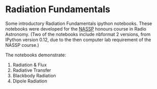 Radiation Fundamentals
==================

Some introductory Radiation Fundamentals ipython notebooks. These notebooks were developed for the [NASSP](http://www.star.ac.za) honours course in Radio Astronomy.
(Two of the notebooks include nbformat 2 versions, from IPython version 0.12, due to the then computer lab requirement of the NASSP course.)

The notebooks demonstrate:

1. Radiation & Flux
2. Radiative Transfer
3. Blackbody Radiation
4. Dipole Radiation
